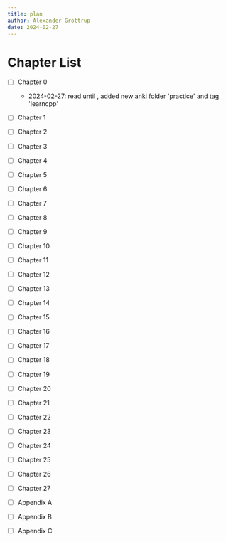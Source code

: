 ```yaml
---
title: plan
author: Alexander Gröttrup
date: 2024-02-27
---
```


# Chapter List

- [ ] Chapter 0
  - 2024-02-27: read until , added new anki folder 'practice' and tag 'learncpp'
- [ ] Chapter 1
- [ ] Chapter 2
- [ ] Chapter 3
- [ ] Chapter 4
- [ ] Chapter 5
- [ ] Chapter 6
- [ ] Chapter 7
- [ ] Chapter 8
- [ ] Chapter 9
- [ ] Chapter 10
- [ ] Chapter 11
- [ ] Chapter 12
- [ ] Chapter 13
- [ ] Chapter 14
- [ ] Chapter 15
- [ ] Chapter 16
- [ ] Chapter 17
- [ ] Chapter 18
- [ ] Chapter 19
- [ ] Chapter 20
- [ ] Chapter 21
- [ ] Chapter 22
- [ ] Chapter 23
- [ ] Chapter 24
- [ ] Chapter 25
- [ ] Chapter 26
- [ ] Chapter 27
- [ ] Appendix A
- [ ] Appendix B
- [ ] Appendix C


